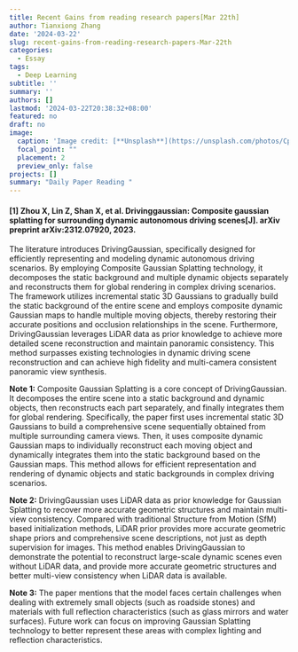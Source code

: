 ```yaml
---
title: Recent Gains from reading research papers[Mar 22th]
author: Tianxiong Zhang
date: '2024-03-22'
slug: recent-gains-from-reading-research-papers-Mar-22th
categories:
  - Essay
tags:
  - Deep Learning
subtitle: ''
summary: ''
authors: []
lastmod: '2024-03-22T20:38:32+08:00'
featured: no
draft: no
image:
  caption: 'Image credit: [**Unsplash**](https://unsplash.com/photos/CpkOjOcXdUY)'
  focal_point: ""
  placement: 2
  preview_only: false
projects: []
summary: "Daily Paper Reading "
---
```

#### [1] Zhou X, Lin Z, Shan X, et al. Drivinggaussian: Composite gaussian splatting for surrounding dynamic autonomous driving scenes[J]. arXiv preprint arXiv:2312.07920, 2023.

The literature introduces DrivingGaussian, specifically designed for efficiently representing and modeling dynamic autonomous driving scenarios. By employing Composite Gaussian Splatting technology, it decomposes the static background and multiple dynamic objects separately and reconstructs them for global rendering in complex driving scenarios. The framework utilizes incremental static 3D Gaussians to gradually build the static background of the entire scene and employs composite dynamic Gaussian maps to handle multiple moving objects, thereby restoring their accurate positions and occlusion relationships in the scene. Furthermore, DrivingGaussian leverages LiDAR data as prior knowledge to achieve more detailed scene reconstruction and maintain panoramic consistency. This method surpasses existing technologies in dynamic driving scene reconstruction and can achieve high fidelity and multi-camera consistent panoramic view synthesis.

**Note 1:**
Composite Gaussian Splatting is a core concept of DrivingGaussian. It decomposes the entire scene into a static background and dynamic objects, then reconstructs each part separately, and finally integrates them for global rendering. Specifically, the paper first uses incremental static 3D Gaussians to build a comprehensive scene sequentially obtained from multiple surrounding camera views. Then, it uses composite dynamic Gaussian maps to individually reconstruct each moving object and dynamically integrates them into the static background based on the Gaussian maps. This method allows for efficient representation and rendering of dynamic objects and static backgrounds in complex driving scenarios.

**Note 2:** 
DrivingGaussian uses LiDAR data as prior knowledge for Gaussian Splatting to recover more accurate geometric structures and maintain multi-view consistency. Compared with traditional Structure from Motion (SfM) based initialization methods, LiDAR prior provides more accurate geometric shape priors and comprehensive scene descriptions, not just as depth supervision for images. This method enables DrivingGaussian to demonstrate the potential to reconstruct large-scale dynamic scenes even without LiDAR data, and provide more accurate geometric structures and better multi-view consistency when LiDAR data is available.

**Note 3:** 
The paper mentions that the model faces certain challenges when dealing with extremely small objects (such as roadside stones) and materials with full reflection characteristics (such as glass mirrors and water surfaces). Future work can focus on improving Gaussian Splatting technology to better represent these areas with complex lighting and reflection characteristics.